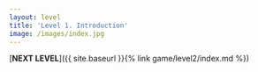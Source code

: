 ```yaml
---
layout: level
title: 'Level 1. Introduction'
image: /images/index.jpg
---
```


[**NEXT LEVEL**]({{ site.baseurl }}{% link game/level2/index.md %})